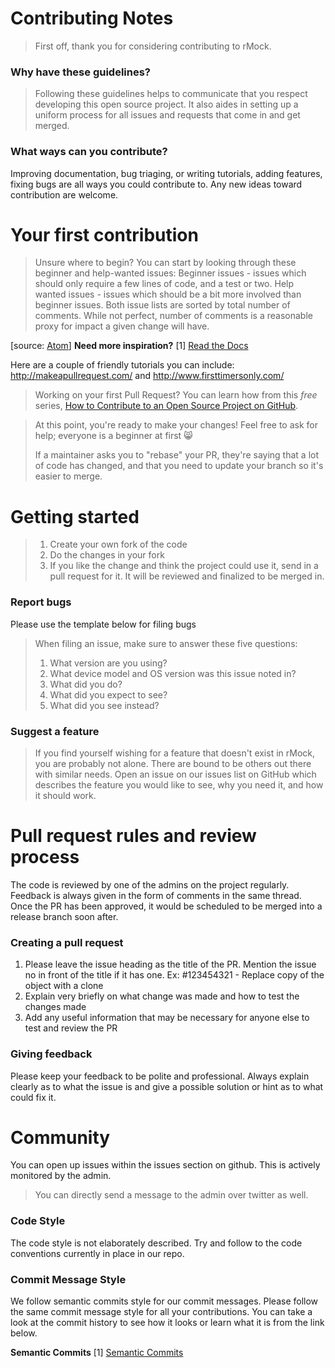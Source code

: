 # Contributing Notes

>First off, thank you for considering contributing to rMock.

### Why have these guidelines?

>Following these guidelines helps to communicate that you respect developing this open source project. It also aides in setting up a uniform process for all issues and requests that come in and get merged.

### What ways can you contribute?

Improving documentation, bug triaging, or writing tutorials, adding features, fixing bugs are all ways you could contribute to. Any new ideas toward contribution are welcome.

# Your first contribution

> Unsure where to begin? You can start by looking through these beginner and help-wanted issues:
> Beginner issues - issues which should only require a few lines of code, and a test or two.
> Help wanted issues - issues which should be a bit more involved than beginner issues.
> Both issue lists are sorted by total number of comments. While not perfect, number of comments is a reasonable proxy for impact a given change will have.

[source: [Atom](https://github.com/atom/atom/blob/master/CONTRIBUTING.md#your-first-code-contribution)] **Need more inspiration?** [1] [Read the Docs](http://docs.readthedocs.org/en/latest/contribute.html#contributing-to-development)

Here are a couple of friendly tutorials you can include: http://makeapullrequest.com/ and http://www.firsttimersonly.com/

> Working on your first Pull Request? You can learn how from this *free* series, [How to Contribute to an Open Source Project on GitHub](https://egghead.io/series/how-to-contribute-to-an-open-source-project-on-github).

>At this point, you're ready to make your changes! Feel free to ask for help; everyone is a beginner at first :smile_cat:
>
>If a maintainer asks you to "rebase" your PR, they're saying that a lot of code has changed, and that you need to update your branch so it's easier to merge.

# Getting started

>1. Create your own fork of the code
>2. Do the changes in your fork
>3. If you like the change and think the project could use it, send in a pull request for it. It will be reviewed and finalized to be merged in.

### Report bugs
Please use the template below for filing bugs

> When filing an issue, make sure to answer these five questions:
>
> 1. What version are you using?
> 2. What device model and OS version was this issue noted in?
> 3. What did you do?
> 4. What did you expect to see?
> 5. What did you see instead?


### Suggest a feature

> If you find yourself wishing for a feature that doesn't exist in rMock, you are probably not alone. There are bound to be others out there with similar needs. Open an issue on our issues list on GitHub which describes the feature you would like to see, why you need it, and how it should work.


# Pull request rules and review process
The code is reviewed by one of the admins on the project regularly. Feedback is always given in the form of comments in the same thread. Once the PR has been approved, it would be scheduled to be merged into a release branch soon after.

### Creating a pull request

1. Please leave the issue heading as the title of the PR. Mention the issue no in front of the title if it has one. Ex: #123454321 - Replace copy of the object with a clone
2. Explain very briefly on what change was made and how to test the changes made
3. Add any useful information that may be necessary for anyone else to test and review the PR

### Giving feedback

Please keep your feedback to be polite and professional. Always explain clearly as to what the issue is and give a possible solution or hint as to what could fix it.

# Community
You can open up issues within the issues section on github. This is actively monitored by the admin.

> You can directly send a message to the admin over twitter as well.

### Code Style

The code style is not elaborately described. Try and follow to the code conventions currently in place in our repo.

### Commit Message Style

We follow semantic commits style for our commit messages. Please follow the same commit message style for all your contributions. You can take a look at the commit history to see how it looks or learn what it is from the link below.

**Semantic Commits** [1] [Semantic Commits](http://karma-runner.github.io/3.0/dev/git-commit-msg.html)
